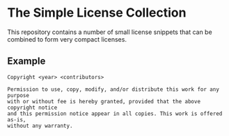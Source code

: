 # The Simple License Collection

This repository contains a number of small license snippets that can be combined to form very compact licenses.

## Example

```
Copyright <year> <contributors>

Permission to use, copy, modify, and/or distribute this work for any purpose
with or without fee is hereby granted, provided that the above copyright notice
and this permission notice appear in all copies. This work is offered as-is,
without any warranty.
```
